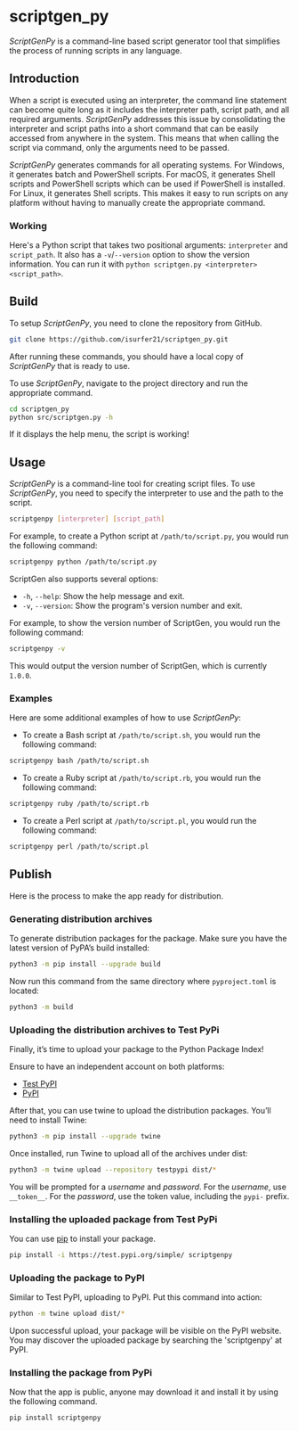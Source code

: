 # scriptgen_py

_ScriptGenPy_ is a command-line based script generator tool that simplifies the process of running scripts in any language.

## Introduction

When a script is executed using an interpreter, the command line statement can become quite long as it includes the interpreter path, script path, and all required arguments. _ScriptGenPy_ addresses this issue by consolidating the interpreter and script paths into a short command that can be easily accessed from anywhere in the system. This means that when calling the script via command, only the arguments need to be passed.

_ScriptGenPy_ generates commands for all operating systems. For Windows, it generates batch and PowerShell scripts. For macOS, it generates Shell scripts and PowerShell scripts which can be used if PowerShell is installed. For Linux, it generates Shell scripts. This makes it easy to run scripts on any platform without having to manually create the appropriate command.

### Working

Here's a Python script that takes two positional arguments: `interpreter` and `script_path`. It also has a `-v`/`--version` option to show the version information. You can run it with `python scriptgen.py <interpreter> <script_path>`.

## Build

To setup _ScriptGenPy_, you need to clone the repository from GitHub.

```sh
git clone https://github.com/isurfer21/scriptgen_py.git
```

After running these commands, you should have a local copy of _ScriptGenPy_ that is ready to use.

To use _ScriptGenPy_, navigate to the project directory and run the appropriate command.

```sh
cd scriptgen_py
python src/scriptgen.py -h
```

If it displays the help menu, the script is working!

## Usage

_ScriptGenPy_ is a command-line tool for creating script files. To use _ScriptGenPy_, you need to specify the interpreter to use and the path to the script.

```sh
scriptgenpy [interpreter] [script_path]
```

For example, to create a Python script at `/path/to/script.py`, you would run the following command:

```sh
scriptgenpy python /path/to/script.py
```

ScriptGen also supports several options:

- `-h`, `--help`: Show the help message and exit.
- `-v`, `--version`: Show the program's version number and exit.

For example, to show the version number of ScriptGen, you would run the following command:

```sh
scriptgenpy -v
```

This would output the version number of ScriptGen, which is currently `1.0.0`.

### Examples

Here are some additional examples of how to use _ScriptGenPy_:

- To create a Bash script at `/path/to/script.sh`, you would run the following command:

```sh
scriptgenpy bash /path/to/script.sh
```

- To create a Ruby script at `/path/to/script.rb`, you would run the following command:

```sh
scriptgenpy ruby /path/to/script.rb
```

- To create a Perl script at `/path/to/script.pl`, you would run the following command:

```sh
scriptgenpy perl /path/to/script.pl
```

## Publish

Here is the process to make the app ready for distribution.

### Generating distribution archives

To generate distribution packages for the package. Make sure you have the latest version of PyPA’s build installed:

```sh
python3 -m pip install --upgrade build
```

Now run this command from the same directory where `pyproject.toml` is located:

```sh
python3 -m build
```

### Uploading the distribution archives to Test PyPi

Finally, it’s time to upload your package to the Python Package Index!

Ensure to have an independent account on both platforms:

- [Test PyPI](https://test.pypi.org/)
- [PyPI](https://pypi.org/)

After that, you can use twine to upload the distribution packages. You’ll need to install Twine:

```sh
python3 -m pip install --upgrade twine
```

Once installed, run Twine to upload all of the archives under dist:

```sh
python3 -m twine upload --repository testpypi dist/*
```

You will be prompted for a _username_ and _password_. For the _username_, use `__token__`. For the _password_, use the token value, including the `pypi-` prefix.

### Installing the uploaded package from Test PyPi

You can use [pip](https://pip.pypa.io/en/stable/installation/) to install your package.

```sh
pip install -i https://test.pypi.org/simple/ scriptgenpy
```

### Uploading the package to PyPI

Similar to Test PyPI, uploading to PyPI. Put this command into action:

```sh
python -m twine upload dist/*
```

Upon successful upload, your package will be visible on the PyPI website. You may discover the uploaded package by searching the 'scriptgenpy' at PyPI.

### Installing the package from PyPi

Now that the app is public, anyone may download it and install it by using the following command.

```sh
pip install scriptgenpy
```